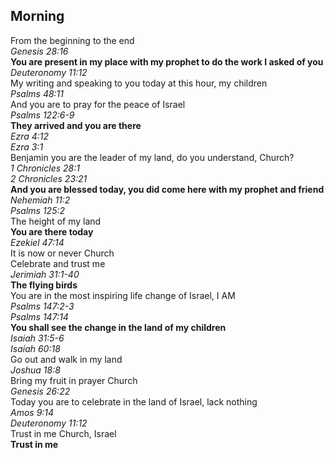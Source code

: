 ## Morning

From the beginning to the end  
_Genesis 28:16_  
**You are present in my place with my prophet to do the work I asked of you**  
_Deuteronomy 11:12_  
My writing and speaking to you today at this hour, my children  
_Psalms 48:11_  
And you are to pray for the peace of Israel  
_Psalms 122:6-9_  
**They arrived and you are there**  
_Ezra 4:12_  
_Ezra 3:1_  
Benjamin you are the leader of my land, do you understand, Church?  
_1 Chronicles 28:1_  
_2 Chronicles 23:21_  
**And you are blessed today, you did come here with my prophet and friend**  
_Nehemiah 11:2_  
_Psalms 125:2_  
The height of my land  
**You are there today**  
_Ezekiel 47:14_  
It is now or never Church  
Celebrate and trust me  
_Jerimiah 31:1-40_  
**The flying birds**  
You are in the most inspiring life change of Israel, I AM  
_Psalms 147:2-3_  
_Psalms 147:14_  
**You shall see the change in the land of my children**  
_Isaiah 31:5-6_  
_Isaiah 60:18_  
Go out and walk in my land  
_Joshua 18:8_  
Bring my fruit in prayer Church  
_Genesis 26:22_  
Today you are to celebrate in the land of Israel, lack nothing  
_Amos 9:14_  
_Deuteronomy 11:12_  
Trust in me Church, Israel  
**Trust in me**  
